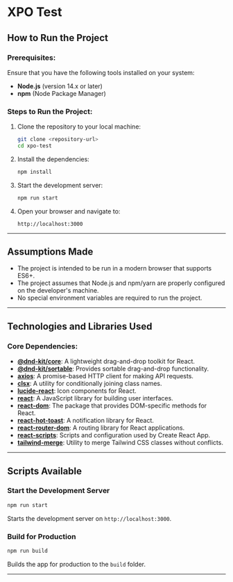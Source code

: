 # XPO Test

## How to Run the Project

### Prerequisites:

Ensure that you have the following tools installed on your system:

- **Node.js** (version 14.x or later)
- **npm** (Node Package Manager)

### Steps to Run the Project:

1. Clone the repository to your local machine:

   ```bash
   git clone <repository-url>
   cd xpo-test
   ```

2. Install the dependencies:

   ```bash
   npm install
   ```

3. Start the development server:

   ```bash
   npm run start
   ```

4. Open your browser and navigate to:
   ```
   http://localhost:3000
   ```

---

## Assumptions Made

- The project is intended to be run in a modern browser that supports ES6+.
- The project assumes that Node.js and npm/yarn are properly configured on the developer's machine.
- No special environment variables are required to run the project.

---

## Technologies and Libraries Used

### Core Dependencies:

- **[@dnd-kit/core](https://github.com/clauderic/dnd-kit)**: A lightweight drag-and-drop toolkit for React.
- **[@dnd-kit/sortable](https://github.com/clauderic/dnd-kit)**: Provides sortable drag-and-drop functionality.
- **[axios](https://axios-http.com/)**: A promise-based HTTP client for making API requests.
- **[clsx](https://github.com/lukeed/clsx)**: A utility for conditionally joining class names.
- **[lucide-react](https://github.com/lucide-icons/lucide)**: Icon components for React.
- **[react](https://reactjs.org/)**: A JavaScript library for building user interfaces.
- **[react-dom](https://reactjs.org/docs/react-dom.html)**: The package that provides DOM-specific methods for React.
- **[react-hot-toast](https://react-hot-toast.com/)**: A notification library for React.
- **[react-router-dom](https://reactrouter.com/)**: A routing library for React applications.
- **[react-scripts](https://create-react-app.dev/)**: Scripts and configuration used by Create React App.
- **[tailwind-merge](https://github.com/dcastil/tailwind-merge)**: Utility to merge Tailwind CSS classes without conflicts.

---

## Scripts Available

### Start the Development Server

```bash
npm run start
```

Starts the development server on `http://localhost:3000`.

### Build for Production

```bash
npm run build
```

Builds the app for production to the `build` folder.

---
